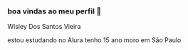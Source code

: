 ### boa vindas ao meu perfil 🖤  

Wisley Dos Santos Vieira

estou estudando no Alura
tenho 15 ano
moro em São Paulo
